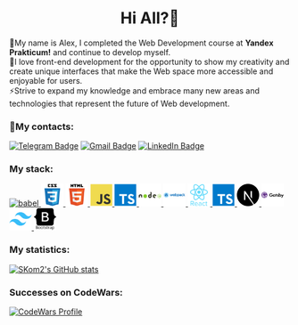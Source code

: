 
<h1 align="center">Hi All?👋</h1>

🌱My name is Alex, I completed the Web Development course at **Yandex Prakticum!** and continue to develop myself.  
🔭I love front-end development for the opportunity to show my creativity and create unique interfaces that make the Web space more accessible and enjoyable for users.  
⚡Strive to expand my knowledge and embrace many new areas and technologies that represent the future of Web development.

<h3 align="left">💬My contacts:</h3>

[![Telegram Badge](https://img.shields.io/badge/-KomolkinAleks-blue?style=flat&logo=Telegram&logoColor=white)](https://t.me/AleksandrSpark) 
[![Gmail Badge](https://img.shields.io/badge/-Gmail-red?style=flat&logo=Gmail&logoColor=white)](mailto:san4es.kom@gmail.com)
[![LinkedIn Badge](https://img.shields.io/badge/-SashaKomolkin-blue?style=flat&logo=LinkedIn&logoColor=white)](https://www.linkedin.com/in/sasha-komolkin-36a75b253/)


<h3 align="left">My stack:</h3>
<p align="left">
  <a href="https://babeljs.io/" target="_blank" rel="noreferrer">
    <img src="https://www.vectorlogo.zone/logos/babeljs/babeljs-icon.svg" alt="babel" width="40" height="40"/>
  </a>
  <a href="https://www.w3schools.com/css/" target="_blank" rel="noreferrer">
    <img src="https://raw.githubusercontent.com/devicons/devicon/master/icons/css3/css3-original-wordmark.svg" alt="css3" width="40" height="40"/>
  </a>
  <a href="https://www.w3.org/html/" target="_blank" rel="noreferrer">
    <img src="https://raw.githubusercontent.com/devicons/devicon/master/icons/html5/html5-original-wordmark.svg" alt="html5" width="40" height="40"/>
  </a>
  <a href="https://developer.mozilla.org/en-US/docs/Web/JavaScript" target="_blank" rel="noreferrer">
    <img src="https://raw.githubusercontent.com/devicons/devicon/master/icons/javascript/javascript-original.svg" alt="javascript" width="40" height="40"/>
  </a>
  <a href="https://www.typescriptlang.org/" target="_blank" rel="noreferrer">
    <img src="https://raw.githubusercontent.com/devicons/devicon/master/icons/typescript/typescript-original.svg" alt="typescript" width="40" height="40"/>
  </a>
  <a href="https://nodejs.org" target="_blank" rel="noreferrer">
    <img src="https://raw.githubusercontent.com/devicons/devicon/master/icons/nodejs/nodejs-original-wordmark.svg" alt="nodejs" width="40" height="40"/>
  </a>
  <a href="https://webpack.js.org" target="_blank" rel="noreferrer">
    <img src="https://raw.githubusercontent.com/devicons/devicon/d00d0969292a6569d45b06d3f350f463a0107b0d/icons/webpack/webpack-original-wordmark.svg" alt="webpack" width="40" height="40"/>
  </a>
  <a href="https://reactjs.org/" target="_blank" rel="noreferrer">
    <img src="https://raw.githubusercontent.com/devicons/devicon/master/icons/react/react-original-wordmark.svg" alt="react" width="40" height="40"/>
  </a>
  <a href="https://www.typescriptlang.org/" target="_blank" rel="noreferrer">
    <img src="https://raw.githubusercontent.com/devicons/devicon/master/icons/typescript/typescript-original.svg" alt="typescript" width="40" height="40"/>
  </a>
  <a href="https://nextjs.org/" target="_blank" rel="noreferrer">
    <img src="https://raw.githubusercontent.com/devicons/devicon/master/icons/nextjs/nextjs-original.svg" alt="next.js" width="40" height="40"/>
  </a>
  <a href="https://www.gatsbyjs.com/" target="_blank" rel="noreferrer">
    <img src="https://raw.githubusercontent.com/devicons/devicon/master/icons/gatsby/gatsby-original-wordmark.svg" alt="gatsby.js" width="40" height="40"/>
  </a>
  <a href="https://tailwindcss.com/" target="_blank" rel="noreferrer">
    <img src="https://raw.githubusercontent.com/devicons/devicon/master/icons/tailwindcss/tailwindcss-plain.svg" alt="tailwind" width="40" height="40"/>
  </a>
  <a href="https://getbootstrap.com/" target="_blank" rel="noreferrer">
    <img src="https://raw.githubusercontent.com/devicons/devicon/master/icons/bootstrap/bootstrap-plain-wordmark.svg" alt="bootstrap" width="40" height="40"/>
  </a>
</p>





<h3 align="left">My statistics:</h3>

<a href="http://www.github.com/SKom2"><img src="https://github-readme-stats.vercel.app/api?username=SKom2&show_icons=true&hide=&count_private=true&title_color=0891b2&text_color=ffffff&icon_color=0891b2&bg_color=1c1917&hide_border=true&show_icons=true" alt="SKom2's GitHub stats" /></a>

<h3 align="left">Successes on CodeWars:</h3>

[![CodeWars Profile](https://www.codewars.com/users/AleksandrSpark/badges/large)](https://www.codewars.com/users/AleksandrSpark)




